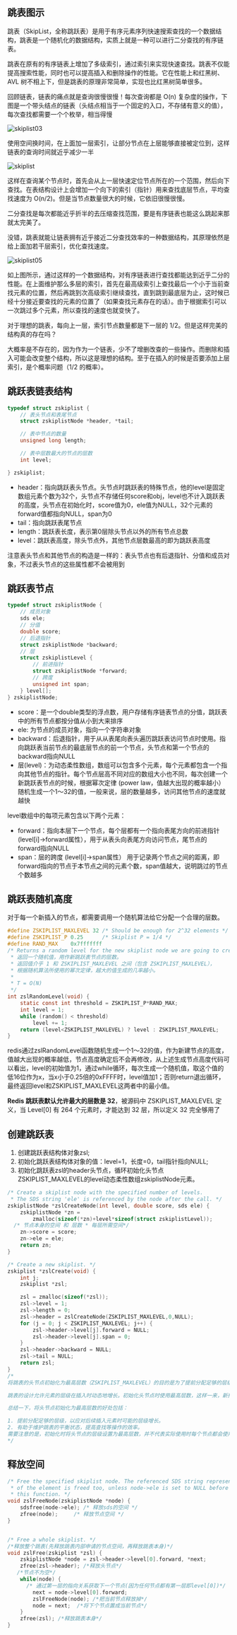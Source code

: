 ## 跳表图示

跳表（SkipList，全称跳跃表）是用于有序元素序列快速搜索查找的一个数据结构，跳表是一个随机化的数据结构，实质上就是一种可以进行二分查找的有序链表。

跳表在原有的有序链表上增加了多级索引，通过索引来实现快速查找。跳表不仅能提高搜索性能，同时也可以提高插入和删除操作的性能。它在性能上和红黑树、AVL 树不相上下，但是跳表的原理非常简单，实现也比红黑树简单很多。

回顾链表，链表的痛点就是查询很慢很慢！每次查询都是 O(n) 复杂度的操作，下图是一个带头结点的链表（头结点相当于一个固定的入口，不存储有意义的值），每次查找都需要一个个枚举，相当得慢

![skiplist03](images/skiplist03.png)

使用空间换时间，在上面加一层索引，让部分节点在上层能够直接被定位到，这样链表的查询时间就近乎减少一半

![skiplist](images/skiplist02.png)

这样在查询某个节点时，首先会从上一层快速定位节点所在的一个范围，然后向下查找。在表结构设计上会增加一个向下的索引（指针）用来查找底层节点，平均查找速度为 O(n/2)。但是当节点数量很大的时候，它依旧很慢很慢。

二分查找是每次都能近乎折半的去压缩查找范围，要是有序链表也能这么跳起来那就太完美了。

没错，跳表就能让链表拥有近乎接近二分查找效率的一种数据结构，其原理依然是给上面加若干层索引，优化查找速度。

![skiplist05](images/skiplist05.png)

如上图所示，通过这样的一个数据结构，对有序链表进行查找都能达到近乎二分的性能。在上面维护那么多层的索引，首先在最高级索引上查找最后一个小于当前查找元素的位置，然后再跳到次高级索引继续查找，直到跳到最底层为止，这时候已经十分接近要查找的元素的位置了（如果查找元素存在的话）。由于根据索引可以一次跳过多个元素，所以查找的速度也就变快了。

对于理想的跳表，每向上一层，索引节点数量都是下一层的 1/2。但是这样完美的结构真的存在吗？

大概率是不存在的，因为作为一个链表，少不了增删改查的一些操作。而删除和插入可能会改变整个结构，所以这是理想的结构。至于在插入的时候是否要添加上层索引，是个概率问题（1/2 的概率）。

## 跳跃表链表结构

```C
typedef struct zskiplist {
    // 表头节点和表尾节点
    struct zskiplistNode *header, *tail;

    // 表中节点的数量
    unsigned long length;

    // 表中层数最大的节点的层数
    int level;

} zskiplist;
```

* header：指向跳跃表头节点。头节点时跳跃表的特殊节点，他的level是固定数组元素个数为32个，头节点不存储任何score和obj，level也不计入跳跃表的高度，头节点在初始化时，score值为0，ele值为NULL，32个元素的forward值都指向NULL，span为0
* tail：指向跳跃表尾节点
* length：跳跃表长度，表示第0层除头节点以外的所有节点总数
* level：跳跃表高度，除头节点外，其他节点层数最高的即为跳跃表高度

注意表头节点和其他节点的构造是一样的：表头节点也有后退指针、分值和成员对象，不过表头节点的这些属性都不会被用到

## 跳跃表节点

```C
typedef struct zskiplistNode {
    // 成员对象
    sds ele;
    // 分值
    double score;
    // 后退指针
    struct zskiplistNode *backward;
    // 层
    struct zskiplistLevel {
        // 前进指针
        struct zskiplistNode *forward;
        // 跨度
        unsigned int span;
    } level[];
} zskiplistNode;
```

* score：是一个double类型的浮点数，用户存储有序链表节点的分值，跳跃表中的所有节点都按分值从小到大来排序
* ele: 为节点的成员对象，指向一个字符串对象
* backward：后退指针，用于从从表尾向表头遍历跳跃表访问节点时使用。指向跳跃表当前节点的最底层节点的前一个节点，头节点和第一个节点的backward指向NULL
* 层(level)：为动态柔性数组，数组可以包含多个元素，每个元素都包含一个指向其他节点的指针。每个节点层高不同对应的数组大小也不同，每次创建一个新跳跃表节点的时候，根据幂次定律 (power law，值越大出现的概率越小） 随机生成一个1～32的值，一般来说，层的数量越多，访问其他节点的速度就越快

level数组中的每项元素包含以下两个元素：

* forward：指向本层下一个节点，每个层都有一个指向表尾方向的前进指针 (level[i]->forward属性），用于从表头向表尾方向访问节点，尾节点的forward指向NULL
* span：层的跨度 (level[i]->span属性） 用于记录两个节点之间的距离，即forward指向的节点于本节点之间的元素个数，span值越大，说明跳过的节点个数越多

## 跳跃表随机高度

对于每一个新插入的节点，都需要调用一个随机算法给它分配一个合理的层数。

```C
#define ZSKIPLIST_MAXLEVEL 32 /* Should be enough for 2^32 elements */
#define ZSKIPLIST_P 0.25      /* Skiplist P = 1/4 */
#define	RAND_MAX	0x7fffffff
/* Returns a random level for the new skiplist node we are going to create.
 * 返回一个随机值，用作新跳跃表节点的层数。
 * 返回值介乎 1 和 ZSKIPLIST_MAXLEVEL 之间（包含 ZSKIPLIST_MAXLEVEL），
 * 根据随机算法所使用的幂次定律，越大的值生成的几率越小。
 *
 * T = O(N)
 */
int zslRandomLevel(void) {
    static const int threshold = ZSKIPLIST_P*RAND_MAX;
    int level = 1;
    while (random() < threshold)
        level += 1;
    return (level<ZSKIPLIST_MAXLEVEL) ? level : ZSKIPLIST_MAXLEVEL;
}
```

redis通过zslRandomLevel函数随机生成一个1～32的值，作为新建节点的高度，值越大出现的概率越低，节点高度确定后不会再修改，从上述生成节点高度代码可以看出，level的初始值为1，通过while循环，每次生成一个随机值，取这个值的低16位作为x，当x小于0.25倍的0xFFFF时，level值加1；否则return退出循环，最终返回level和ZSKIPLIST_MAXLEVEL这两者中的最小值。

**Redis 跳跃表默认允许最大的层数是 32**，被源码中 ZSKIPLIST_MAXLEVEL 定义，当 Level[0] 有 264 个元素时，才能达到 32 层，所以定义 32 完全够用了

## 创建跳跃表

1. 创建跳跃表结构体对象zsl;
2. 初始化跳跃表结构体对象的值：level=1，长度=0，tail指针指向NULL;
3. 初始化跳跃表zsl的header头节点，循环初始化头节点ZSKIPLIST_MAXLEVEL的level动态柔性数组zskiplistNode元素。

```C
/* Create a skiplist node with the specified number of levels.
 * The SDS string 'ele' is referenced by the node after the call. */
zskiplistNode *zslCreateNode(int level, double score, sds ele) {
    zskiplistNode *zn =
        zmalloc(sizeof(*zn)+level*sizeof(struct zskiplistLevel)); 
  /* 节点本身的空间 和 层数 * 每层所需空间*/
    zn->score = score;
    zn->ele = ele;
    return zn;
}

/* Create a new skiplist. */
zskiplist *zslCreate(void) {
    int j;
    zskiplist *zsl;

    zsl = zmalloc(sizeof(*zsl));
    zsl->level = 1;
    zsl->length = 0;
    zsl->header = zslCreateNode(ZSKIPLIST_MAXLEVEL,0,NULL);
    for (j = 0; j < ZSKIPLIST_MAXLEVEL; j++) {
        zsl->header->level[j].forward = NULL;
        zsl->header->level[j].span = 0;
    }
    zsl->header->backward = NULL;
    zsl->tail = NULL;
    return zsl;
}
/*
将跳表的头节点初始化为最高层数（ZSKIPLIST_MAXLEVEL）的目的是为了提前分配足够的层级，以便在跳表插入元素时，可以根据元素的分布情况逐层进行插入，而不需要动态地调整层级。

跳表的设计允许元素的层级在插入时动态地增长。初始化头节点时使用最高层数，这样一来，新插入的元素可以选择逐层插入，从而更容易达到理论上跳表的平衡状态。这种方式有助于维护跳表的性能特性，例如查找、插入和删除的时间复杂度。

总结一下，将头节点初始化为最高层数的好处包括：

1. 提前分配足够的层级，以应对后续插入元素时可能的层级增长。
2. 有助于维护跳表的平衡状态，提高查找等操作的效率。
需要注意的是，初始化时将头节点的层级设置为最高层数，并不代表实际使用时每个节点都会使用到所有层级。每个节点的层级是根据一定的概率来确定的，这是跳表插入时的一种随机化策略。
*/
```

## 释放空间

```C
/* Free the specified skiplist node. The referenced SDS string representation
 * of the element is freed too, unless node->ele is set to NULL before calling
 * this function. */
void zslFreeNode(zskiplistNode *node) {
    sdsfree(node->ele); /* 释放sds的空间 */
    zfree(node);     /* 释放节点空间 */
}


/* Free a whole skiplist. */ 
/*释放整个跳表(先释放跳表内部申请的节点空间，再释放跳表本身)*/
void zslFree(zskiplist *zsl) {
    zskiplistNode *node = zsl->header->level[0].forward, *next;
    zfree(zsl->header); /*释放头节点*/
   /*节点不为空*/
    while(node) { 
      /* 通过第一层的指向关系获取下一个节点(因为任何节点都有第一层即level[0])*/
        next = node->level[0].forward;  
        zslFreeNode(node); /*把当前节点释放掉*/
        node = next;  /*将下个节点置成当前节点*/
    }
    zfree(zsl); /*释放跳表本身*/
}
```

